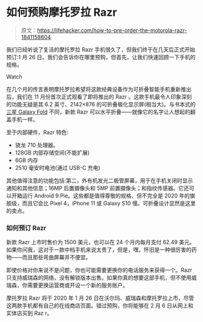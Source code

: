 # 如何预购摩托罗拉 Razr

> 原文：<https://lifehacker.com/how-to-pre-order-the-motorola-razr-1841158604>

我们已经听说了复活的摩托罗拉 Razr 手机很久了，但我们终于在几天后正式开始预订:1 月 26 日。我们会告诉你在哪里预购，但首先，让我们快速回顾一下手机的规格。

Watch

在几个月的传言表明摩托罗拉希望将这款经典设备作为可折叠智能手机重新推出后，我们在 11 月份首次正式观看了即将推出的 Razr 。这款手机最令人印象深刻的功能无疑是其 6.2 英寸、2142×876 的可折叠极化显示屏(相当大)。与书本式的 [三星 Galaxy Fold](https://gizmodo.com/a-month-with-the-improved-galaxy-fold-and-i-actually-st-1839363588) 不同，新款 Razr 可以水平折叠——就像它的名字让人想起的翻盖手机一样。

至于内部硬件，Razr 特色:

*   骁龙 710 处理器。
*   128GB 内部存储空间(不能扩展)
*   6GB 内存
*   2510 毫安时电池(通过 USB-C 充电)

其他值得注意的功能包括:第二，外有机发光二极管屏幕，用于在手机关闭时显示通知和其他信息；16MP 后置摄像头和 5MP 前置摄像头；和指纹传感器。它还可以开箱运行 Android 9 Pie。这些都是值得尊敬的规格，但不完全是 2020 年的旗舰级，而且它会比 Pixel 4，iPhone 11 或 Galaxy S10 慢。可折叠设计显然是这里的卖点。

### 如何预订 Razr

新款 Razr 上市时售价为 1500 美元，也可以在 24 个月内每月支付 62.49 美元。如果你问我，这对于一款中档手机来说太贵了，但是，嘿，怀旧是一种很厉害的药物——而且那些弯曲屏幕并不便宜。

即使价格对你来说不是问题，你也可能需要更换你的电话服务来获得一个。Razr 只支持威瑞森的网络，没有解锁版本出售。如果你真的想要这部手机，但不使用威瑞森，你需要更换运营商或开设一个新的服务账户。

摩托罗拉 Razr 将于 2020 年 1 月 26 日在沃尔玛、威瑞森和摩托罗拉上市，尽管这两款手机都有自己的在线商店页面。错过预购，你将能够在 2 月 6 日从网上和实体店买到 Raz r。